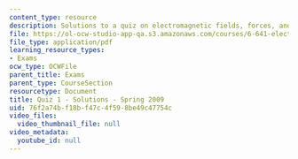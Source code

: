 ```yaml
---
content_type: resource
description: Solutions to a quiz on electromagnetic fields, forces, and motion.
file: https://ol-ocw-studio-app-qa.s3.amazonaws.com/courses/6-641-electromagnetic-fields-forces-and-motion-spring-2009/76f2a74bf18bf47c4f598be49c47754c_MIT6_641s09_sol_quiz2009.pdf
file_type: application/pdf
learning_resource_types:
- Exams
ocw_type: OCWFile
parent_title: Exams
parent_type: CourseSection
resourcetype: Document
title: Quiz 1 - Solutions - Spring 2009
uid: 76f2a74b-f18b-f47c-4f59-8be49c47754c
video_files:
  video_thumbnail_file: null
video_metadata:
  youtube_id: null
---
```

